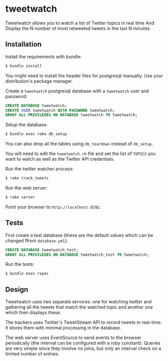 tweetwatch
===========

Tweetwatch allows you to watch a list of Twitter topics in real time
And Display the N number of most retweeted tweets in the last N minutes.

Installation
------------

Install the requirements with bundle:

```bash
$ bundle install
```

You might need to install the header files for postgresql manually. Use
your distribution's package manager.

Create a `tweetwatch` postgresql database with a `tweetwatch` user and password:

```SQL
CREATE DATABASE tweetwatch;
CREATE USER tweetwatch WITH PASSWORD tweetwatch;
GRANT ALL PRIVILEGES ON DATABASE tweetwatch TO tweetwatch;
```

Setup the database:

```bash
$ bundle exec rake db_setup
```

You can also drop all the tables using `db_teardown` instead of `db_setup`.

You will need to edit the `tweetwatch.rb` file and set the list of `TOPICS` you want to watch as well as the Twitter API credentials. 

Run the twitter watcher process:

```bash
$ rake track_tweets
```

Run the web server:

```bash
$ rake server
```

Point your browser to `http://localhost:9292`.


Tests
-----

First create a test database (these are the default values which can be changed ffrom `database.yml`):

```SQL
CREATE DATABASE tweetwatch_test;
GRANT ALL PRIVILEGES ON DATABASE tweetwatch_test TO tweetwatch;
```

Run the tests:

```bash
$ bundle exec rspec
```

Design
------

Tweetwatch uses two separate services: one for watching twitter and gathering all the tweets that match the watched topic and another one which then displays these.

The trackers uses Twitter's TweetStream API to record tweets in real-time. It stores them with minimal processing in the database.

The web server uses EventSource to send events to the browser periodically (the interval can be configured with a ruby constant). Queries are very simple since they involve no joins, but only an interval check on a limited number of entries.